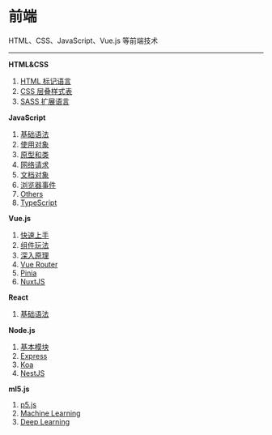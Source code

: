 # 前端

HTML、CSS、JavaScript、Vue.js 等前端技术

----



  
**HTML&CSS**

1. [HTML 标记语言](./html&css/html.md)
2. [CSS 层叠样式表](./html&css/css.md)
3. [SASS 扩展语言](./html&css/sass.md)



**JavaScript**

1. [基础语法](./javascript/fundamentals.md)
2. [使用对象](./javascript/object.md)
3. [原型和类](./javascript/class.md)
4. [网络请求](./javascript/request.md)
5. [文档对象](./javascript/dom.md)
6. [浏览器事件](./javascript/events.md)
7. [Others](./javascript/others.md)
8. [TypeScript](./javascript/typescript.md)



**Vue.js**

1. [快速上手](./vue/start.md)
2. [组件玩法](./vue/components.md)
3. [深入原理](./vue/extra.md)
4. [Vue Router](./vue/router.md)
5. [Pinia](./vue/pinia.md)
6. [NuxtJS](./vue/nuxt.md)


**React**

1. [基础语法](./react/learn.md)



**Node.js**

1. [基本模块](./node/modules.md)
2. [Express](./node/express.md)
3. [Koa](./node/koa.md)
4. [NestJS](./node/nestjs.md)


**ml5.js**

1. [p5.js](./ml5/p5.md)
2. [Machine Learning](./ml5/machine.md)
3. [Deep Learning](./ml5/deep.md)